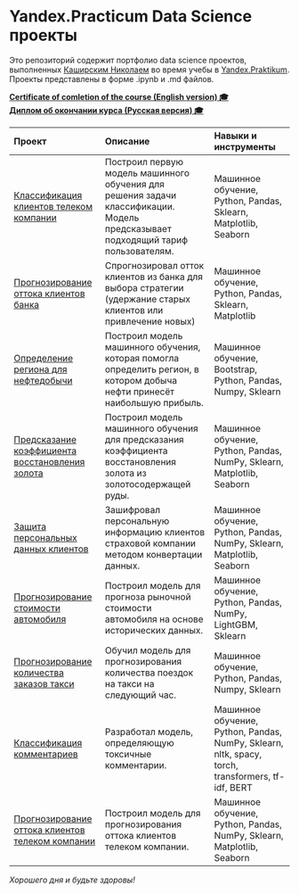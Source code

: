 # Yandex.Practicum Data Science проекты

Это репозиторий содержит портфолио data science проектов, выполненных [Каширским Николаем](https://github.com/Learningsome) во время учебы в [Yandex.Praktikum](https://practicum.yandex.ru/).  
Проекты представлены в форме .ipynb и .md файлов.

**[Certificate of comletion of the course (English version) 🎓](certificate_of_completion_ds_en.pdf)**   
**[Диплом об окончании курса (Русская версия) 🎓](certificate_of_completion_ds_ru.pdf)**
  
| Проект | Описание | Навыки и инструменты |
| :-------------------- | :--------------------- |:---------------------------|
| [Классификация клиентов телеком компании](01-telecom-company-clients-classification) | Построил первую модель машинного обучения для решения задачи классификации. Модель предсказывает подходящий тариф пользователям. | Машинное обучение, Python, Pandas, Sklearn, Matplotlib, Seaborn |
| [Прогнозирование оттока клиентов банка](02-bank-churn-prediction) | Спрогнозировал отток клиентов из банка для выбора стратегии (удержание старых клиентов или привлечение новых) | Машинное обучение, Python, Pandas, Sklearn, Matplotlib |
| [Определение региона для нефтедобычи](03-finding-most-profitable-oil-production-region) | Построил модель машинного обучения, которая помогла определить регион, в котором добыча нефти принесёт наибольшую прибыль. | Машинное обучение, Bootstrap, Python, Pandas, Numpy, Sklearn |
| [Предсказание коэффициента восстановления золота](04-gold-recovery-ratio-prediction) | Построил модель машинного обучения для предсказания коэффициента восстановления золота из золотосодержащей руды. | Машинное обучение, Python, Pandas, NumPy, Sklearn, Matplotlib, Seaborn |
| [Защита персональных данных клиентов](05-personal-data-anonymization) | Зашифровал персональную информацию клиентов страховой компании методом конвертации данных. | Машинное обучение, Python, Pandas, NumPy, Sklearn, Matplotlib, Seaborn |
| [Прогнозирование стоимости автомобиля](06-car-value-prediction) | Построил модель для прогноза рыночной стоимости автомобиля на основе исторических данных. | Машинное обучение, Python, Pandas, NumPy, LightGBM, Sklearn |
| [Прогнозирование количества заказов такси](07-cab-orders-prediction) | Обучил модель для прогнозирования количества поездок на такси на следующий час. | Машинное обучение, Python, Pandas, Numpy, Sklearn |
| [Классификация комментариев](08-comments-classification) | Разработал модель, определяющую токсичные комментарии. | Машинное обучение, Python, Pandas, NumPy, Sklearn, nltk, spacy, torch, transformers, tf-idf, BERT |
| [Прогнозирование оттока клиентов телеком компании](09-customer-churn-prediction) | Построил модель для прогнозирования оттока клиентов телеком компании. | Машинное обучение, Python, Pandas, NumPy, Sklearn, Matplotlib, Seaborn |

*Хорошего дня и будьте здоровы!*
